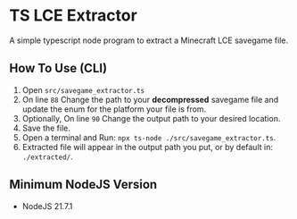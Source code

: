 # TS LCE Extractor

A simple typescript node program to extract a Minecraft LCE savegame file.

## How To Use (CLI)

1. Open `src/savegame_extractor.ts`
2. On line `88` Change the path to your **decompressed** savegame file and update the enum for the platform your file is from.
3. Optionally, On line `90` Change the output path to your desired location.
4. Save the file.
5. Open a terminal and Run: `npx ts-node ./src/savegame_extractor.ts`.
6. Extracted file will appear in the output path you put, or by default in: `./extracted/`.

## Minimum NodeJS Version

* NodeJS 21.7.1
